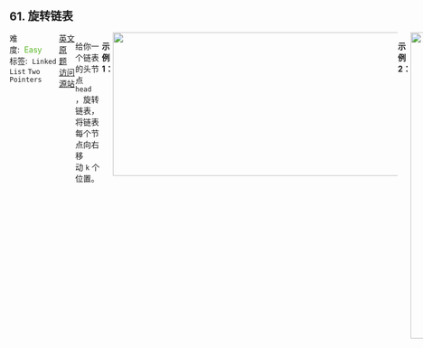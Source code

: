 <div style="font-size: 20px; margin-bottom: 15px; font-weight: bold;">61. 旋转链表</div>
<div style="display: flex; font-size: 14px; justify-content: space-between;"><div><span style="margin-right: 30px;">难度:&nbsp;&nbsp;<label style="color: rgb(90, 183, 38);">Easy</label></span><span style="margin-right: 30px;">标签:&nbsp;&nbsp;<code>Linked List</code>&nbsp;<code>Two Pointers</code></span></div><div><span style="margin-right: 15px;"><a href="https://leetcode.com/problems/rotate-list/">英文原题</a></span><span><a href="https://leetcode-cn.com/problems/rotate-list/">访问源站</a></span></div>
<hr style="height: 1px; margin: 1em 0px;" />
<p>给你一个链表的头节点 <code>head</code> ，旋转链表，将链表每个节点向右移动 <code>k</code><em> </em>个位置。</p>

<p> </p>

<p><strong>示例 1：</strong></p>
<img alt="" src="https://assets.leetcode.com/uploads/2020/11/13/rotate1.jpg" style="width: 600px; height: 254px;" />
<pre>
<strong>输入：</strong>head = [1,2,3,4,5], k = 2
<strong>输出：</strong>[4,5,1,2,3]
</pre>

<p><strong>示例 2：</strong></p>
<img alt="" src="https://assets.leetcode.com/uploads/2020/11/13/roate2.jpg" style="width: 472px; height: 542px;" />
<pre>
<strong>输入：</strong>head = [0,1,2], k = 4
<strong>输出：</strong>[2,0,1]
</pre>

<p> </p>

<p><strong>提示：</strong></p>

<ul>
	<li>链表中节点的数目在范围 <code>[0, 500]</code> 内</li>
	<li><code>-100 &lt;= Node.val &lt;= 100</code></li>
	<li><code>0 &lt;= k &lt;= 2 * 10<sup>9</sup></code></li>
</ul>
